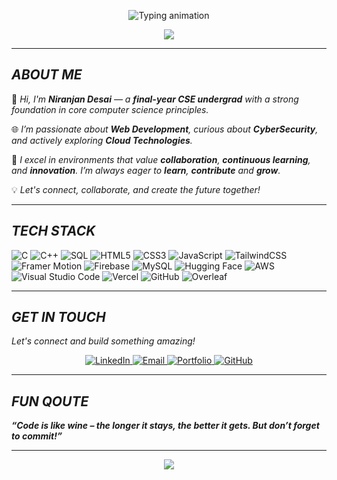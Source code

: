 <p align="center">
  <img src="https://readme-typing-svg.demolab.com?font=Fira+Code&size=22&pause=1000&color=00FFFF&center=true&vCenter=true&width=900&lines=Hey+there!+I'm+Niranjan+Desai+%F0%9F%91%8B;Building+futuristic+web+experiences+with+AI+%26+Cloud;Web+Dev+%7C+Generative+AI+%7C+Cloud+Explorer+%7C+Final+Year+CSE" alt="Typing animation" />
</p>

<p align="center">
  <img src="https://capsule-render.vercel.app/api?type=waving&color=0ff7ff&height=100&section=header" />
</p>




---

## _**ABOUT ME**_

👋 _Hi, I'm **Niranjan Desai** — a **final-year CSE undergrad** with a strong foundation in core computer science principles._

🌐 _I’m passionate about **Web Development**, curious about **CyberSecurity**, and actively exploring **Cloud Technologies**._

🤝 _I excel in environments that value **collaboration**, **continuous learning**, and **innovation**. I’m always eager to **learn**, **contribute** and **grow**._

💡 _Let's connect, collaborate, and create the future together!_


---

## _**TECH STACK**_

![C](https://img.shields.io/badge/C-00599C?style=for-the-badge&logo=c&logoColor=white)
![C++](https://img.shields.io/badge/C%2B%2B-00599C?style=for-the-badge&logo=c%2B%2B&logoColor=white)
![SQL](https://img.shields.io/badge/SQL-336791?style=for-the-badge&logo=postgresql&logoColor=white)
![HTML5](https://img.shields.io/badge/HTML5-E34F26?style=for-the-badge&logo=html5&logoColor=white)
![CSS3](https://img.shields.io/badge/CSS3-1572B6?style=for-the-badge&logo=css3&logoColor=white)
![JavaScript](https://img.shields.io/badge/JavaScript-F7DF1E?style=for-the-badge&logo=javascript&logoColor=black)
![TailwindCSS](https://img.shields.io/badge/Tailwind_CSS-38BDF8?style=for-the-badge&logo=tailwind-css&logoColor=white)
![Framer Motion](https://img.shields.io/badge/Framer%20Motion-0085FF?style=for-the-badge&logo=framer&logoColor=white)
![Firebase](https://img.shields.io/badge/Firebase-FFCA28?style=for-the-badge&logo=firebase&logoColor=black)
![MySQL](https://img.shields.io/badge/MySQL-4479A1?style=for-the-badge&logo=mysql&logoColor=white)
![Hugging Face](https://img.shields.io/badge/Hugging%20Face-FFD21F?style=for-the-badge&logo=huggingface&logoColor=black)
![AWS](https://img.shields.io/badge/AWS-232F3E?style=for-the-badge&logo=amazon-aws&logoColor=white)
![Visual Studio Code](https://img.shields.io/badge/VS%20Code-007ACC?style=for-the-badge&logo=visual-studio-code&logoColor=white)
![Vercel](https://img.shields.io/badge/Vercel-000000?style=for-the-badge&logo=vercel&logoColor=white)
![GitHub](https://img.shields.io/badge/GitHub-181717?style=for-the-badge&logo=github&logoColor=white)
![Overleaf](https://img.shields.io/badge/Overleaf-47A141?style=for-the-badge&logo=Overleaf&logoColor=white)



---

## _**GET IN TOUCH**_


_Let's connect and build something amazing!_

<p align="center">
  <a href="https://linkedin.com/in/niranjan-desai14" target="_blank">
    <img src="https://img.shields.io/badge/-LinkedIn-blue?style=for-the-badge&logo=linkedin" alt="LinkedIn" />
  </a>
  <a href="mailto:nddesai698@gmail.com">
    <img src="https://img.shields.io/badge/-Email-red?style=for-the-badge&logo=gmail&logoColor=white" alt="Email" />
  </a>
  <a href="https://your-portfolio-link.com" target="_blank">
    <img src="https://img.shields.io/badge/-Portfolio-black?style=for-the-badge&logo=vercel" alt="Portfolio" />
  </a>
  <a href="https://github.com/niranjan-desai" target="_blank">
    <img src="https://img.shields.io/badge/-GitHub-181717?style=for-the-badge&logo=github" alt="GitHub" />
  </a>
</p>

---

## _**FUN QOUTE**_

_**“Code is like wine – the longer it stays, the better it gets. But don’t forget to commit!”**_

---

<p align="center">
  <img src="https://capsule-render.vercel.app/api?type=waving&color=0ff7ff&height=100&section=footer" />
</p>
